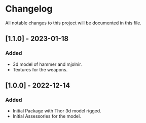 # Changelog
All notable changes to this project will be documented in this file.

## [1.1.0] - 2023-01-18
### Added
- 3d model of hammer and mjolnir.
- Textures for the weapons.

## [1.0.0] - 2022-12-14
### Added
- Initial Package with Thor 3d model rigged.
- Initial Assessories for the model.
